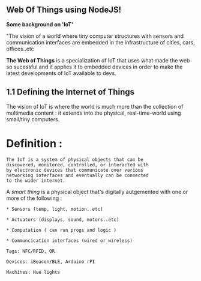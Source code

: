 ## Web Of Things using NodeJS!

**Some background on 'IoT'**

"The vision of a world where tiny computer structures
with sensors and communication interfaces are embedded
in the infrastructure  of cities, cars, offices..etc

**The Web of Things** is a specialization of IoT that
uses what made the web so sucessful and it applies it 
to embedded devices in order to make the latest developments
of IoT available to devs. 

## 1.1 Defining the Internet of Things

The vision of IoT is where the world is much 
more than the collection of multimedia content
: it extends into the physical, real-time-world
using small/tiny computers.

# Definition :

	The IoT is a system of physical objects that can be
	discovered, monitored, controlled, or interacted with
	by electronic devices that communicate over various
	networking interfaces and eventually can be connected
	to the wider internet.
	
A *smart thing* is a physical object that's digitally
autgemented with one or more of the following :

	* Sensors (temp, light, motion..etc)
	
	* Actuators (displays, sound, motors..etc)
	
	* Computation ( can run progs and logic )
	
	* Communcication interfaces (wired or wireless)
	
	Tags: NFC/RFID, QR 
	
	Devices: iBeacon/BLE, Arduino rPI
	
	Machines: Hue lights 

